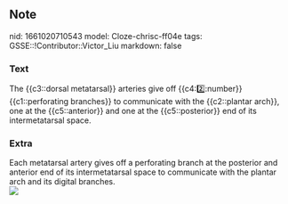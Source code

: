 ## Note
nid: 1661020710543
model: Cloze-chrisc-ff04e
tags: GSSE::!Contributor::Victor_Liu
markdown: false

### Text
The {{c3::dorsal metatarsal}} arteries give off {{c4::two::number}} {{c1::perforating branches}} to communicate with the {{c2::plantar arch}}, one at the {{c5::anterior}} and one at the {{c5::posterior}} end of its intermetatarsal space.

### Extra
<div>
  Each metatarsal artery gives off a perforating branch at the
  posterior and anterior end of its intermetatarsal space to
  communicate with the plantar arch and its digital branches.
</div><img src=
"paste-88efa672fb390355a8d7708b7c07b61d5132d9a0.jpg">
